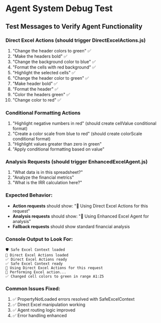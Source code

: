 # Agent System Debug Test

## Test Messages to Verify Agent Functionality

### Direct Excel Actions (should trigger DirectExcelActions.js)
1. "Change the header colors to green" ✅ 
2. "Make the headers bold" ✅
3. "Change the background color to blue" ✅
4. "Format the cells with red background" ✅
5. "Highlight the selected cells" ✅
6. "Change the header color to green" ✅
7. "Make header bold" ✅
8. "Format the header" ✅
9. "Color the headers green" ✅
10. "Change color to red" ✅

### Conditional Formatting Actions
1. "Highlight negative numbers in red" (should create cellValue conditional format)
2. "Create a color scale from blue to red" (should create colorScale conditional format)
3. "Highlight values greater than zero in green"
4. "Apply conditional formatting based on value"

### Analysis Requests (should trigger EnhancedExcelAgent.js)
1. "What data is in this spreadsheet?"
2. "Analyze the financial metrics"
3. "What is the IRR calculation here?"

### Expected Behavior:
- **Action requests** should show: "🎯 Using Direct Excel Actions for this request"
- **Analysis requests** should show: "🚀 Using Enhanced Excel Agent for analysis" 
- **Fallback requests** should show standard financial analysis

### Console Output to Look For:
```
🛡️ Safe Excel Context loaded
🚀 Direct Excel Actions loaded
✅ Direct Excel Actions ready
✅ Safe Excel Context ready
🎯 Using Direct Excel Actions for this request
🔧 Performing Excel action...
✅ Changed cell colors to green in range A1:Z5
```

### Common Issues Fixed:
1. ✅ PropertyNotLoaded errors resolved with SafeExcelContext
2. ✅ Direct Excel manipulation working
3. ✅ Agent routing logic improved
4. ✅ Error handling enhanced